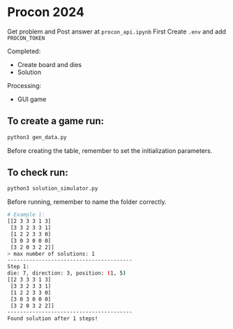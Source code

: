 # Procon 2024

Get problem and Post answer at `procon_api.ipynb`
First Create `.env` and add `PROCON_TOKEN`

Completed:
- Create board and dies
- Solution


Processing:
- GUI game

## To create a game run:
```bash
python3 gen_data.py
```
Before creating the table, remember to set the initialization parameters.

## To check run:
```bash
python3 solution_simulator.py
```
Before running, remember to name the folder correctly.

```bash
# Example 1:
[[2 3 3 3 1 3]
 [3 3 2 3 3 1]
 [1 2 2 3 3 0]
 [3 0 3 0 0 0]
 [3 2 0 3 2 2]]
> max number of solutions: 1
----------------------------------------
Step 1: 
die: 7, direction: 3, position: (1, 5)
[[2 3 3 3 1 3]
 [3 3 2 3 3 1]
 [1 2 2 3 3 0]
 [3 0 3 0 0 0]
 [3 2 0 3 2 2]]
----------------------------------------
Found solution after 1 steps!
```
